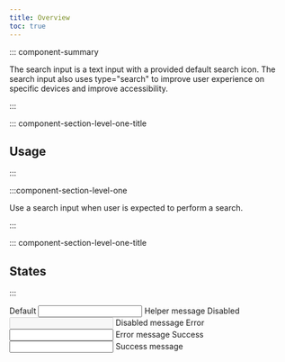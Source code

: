 ```yaml
---
title: Overview
toc: true
---
```


::: component-summary

The search input is a text input with a provided default search icon. The search input also uses type="search" to improve user experience on specific devices and improve accessibility.

:::

::: component-section-level-one-title

## Usage

:::

:::component-section-level-one

Use a search input when user is expected to perform a search.

:::

::: component-section-level-one-title

## States

:::

<DocIndent>
<div>
    <cds-form-group layout="horizontal">
      <cds-search layout="horizontal">
        <label>Default</label>
        <input type="search" />
        <cds-control-message>Helper message</cds-control-message>
      </cds-search>
      <cds-search layout="horizontal">
        <label>Disabled</label>
        <input type="search" disabled />
        <cds-control-message>Disabled message</cds-control-message>
      </cds-search>
      <cds-search layout="horizontal" status="error">
        <label>Error</label>
        <input type="search" />
        <cds-control-message status="error">Error message</cds-control-message>
      </cds-search>
      <cds-search layout="horizontal" status="success">
        <label>Success</label>
        <input type="search" />
        <cds-control-message status="success">Success message</cds-control-message>
      </cds-search>
    </cds-form-group>
</div>
</DocIndent>
